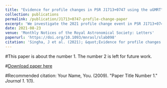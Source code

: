 ```yaml
---
title: "Evidence for profile changes in PSR J1713+0747 using the uGMRT"
collection: publications
permalink: /publication/J1713+0747-profile-change-paper
excerpt: 'We investigate the 2021 profile change event in PSR J1713+0747 using the upgraded Giant Metre-wave Radio Telescope.'
date: 2021-08-23
venue: 'Monthly Notices of the Royal Astronomical Society: Letters'
paperurl: 'https://doi.org/10.1093/mnrasl/slab098'
citation: 'Singha, J et al. (2021); &quot;Evidence for profile changes in PSR J1713+0747 using the uGMRT.&quot; <i>MNRASL</i>; 507, 1, L57–L61.'
---
```

#This paper is about the number 1. The number 2 is left for future work.

#[Download paper here](http://academicpages.github.io/files/paper1.pdf)

#Recommended citation: Your Name, You. (2009). "Paper Title Number 1." <i>Journal 1</i>. 1(1).
